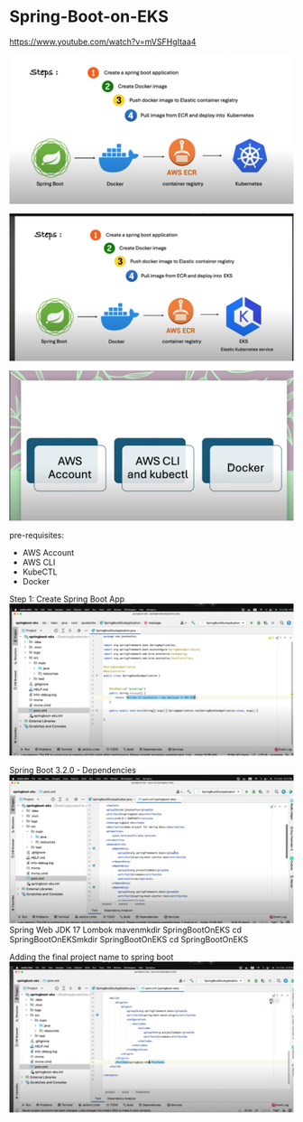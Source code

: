 # Spring-Boot-on-EKS
https://www.youtube.com/watch?v=mVSFHgItaa4

![alt text](image.png)

![alt text](image-1.png)

![alt text](image-2.png)

pre-requisites:
* AWS Account
* AWS CLI
* KubeCTL
* Docker

Step 1: Create Spring Boot App
![alt text](image-3.png)

Spring Boot 3.2.0 - Dependencies
![alt text](image-4.png)
Spring Web
JDK 17
Lombok
mavenmkdir SpringBootOnEKS
cd SpringBootOnEKSmkdir SpringBootOnEKS
cd SpringBootOnEKS

Adding the final project name to spring boot
![alt text](image-5.png)